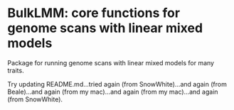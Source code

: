 # BulkLMM: core functions for genome scans with linear mixed models

Package for running genome scans with linear mixed models for many
traits.

Try updating README.md...tried again (from SnowWhite)...and again (from 
Beale)...and again (from my mac)...and again (from my mac)...and again (from SnowWhite).
